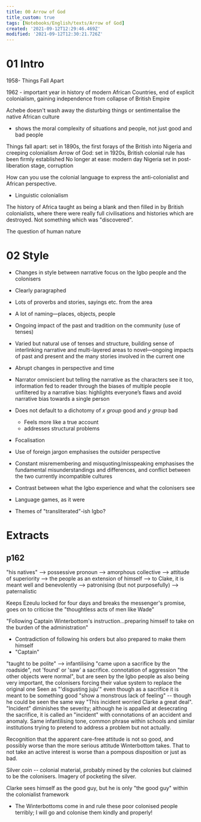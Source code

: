 ```yaml
---
title: 00 Arrow of God
title_custom: true
tags: [Notebooks/English/texts/Arrow of God]
created: '2021-09-12T12:29:46.469Z'
modified: '2021-09-12T12:30:21.726Z'
---
```


# 01 Intro
1958- Things Fall Apart

1962 - important year in history of modern African Countries, end of explicit colonialism, gaining independence from collapse of British Empire

Achebe doesn't wash away the disturbing things or sentimentalise the native African culture
- shows the moral complexity of situations and people, not just good and bad people

Things fall apart: set in 1890s, the first forays of the British into Nigeria and creeping colonialism
Arrow of God: set in 1920s, British colonial rule has been firmly established
No longer at ease: modern day Nigeria set in post-liberation stage, corruption 

How can you use the colonial language to express the anti-colonialist and African perspective.
- Linguistic colonialism

The history of Africa taught as being a blank and then filled in by British colonialists, where there were really full civilisations and histories which are destroyed. Not something which was "discovered".

The question of human nature


# 02 Style
- Changes in style between narrative focus on the Igbo people and the colonisers
- Clearly paragraphed
- Lots of proverbs and stories, sayings etc. from the area
- A lot of naming—places, objects, people
- Ongoing impact of the past and tradition on the community (use of tenses)
- Varied but natural use of tenses and structure, building sense of interlinking narrative and multi-layered areas to novel—ongoing impacts of past and present and the many stories involved in the current one
- Abrupt changes in perspective and time

- Narrator omniscient but telling the narrative as the characters see it too, information fed to reader through the biases of multiple people unfiltered by a narrative bias: highlights everyone’s flaws and avoid narrative bias towards a single person
- Does not default to a dichotomy of *x group* good and *y group* bad
  - Feels more like a true account
  - addresses structural problems
- Focalisation

- Use of foreign jargon emphasises the outsider perspective
- Constant misremembering and misquoting/misspeaking emphasises the fundamental misunderstandings and differences, and conflict between the two currently incompatible cultures
- Contrast between what the Igbo experience and what the colonisers see

- Language games, as it were

- Themes of "transliterated"-ish Igbo?

# Extracts
## p162
"his natives"
--> possessive pronoun 
--> amorphous collective
--> attitude of superiority
--> the people as an extension of himself
--> to Clake, it is meant well and benevolently
--> patronising (but not purposefully)
--> paternalistic

Keeps Ezeulu locked for four days and breaks the messenger's promise, goes on to criticise the "thoughtless acts of men like Wade"



"Following Captain Winterbottom's instruction...preparing himself to take on the burden of the administration"
- Contradiction of following his orders but also prepared to make them himself
- "Captain"

"taught to be polite" --> infantilising
"came upon a sacrifice by the roadside", not 'found' or 'saw' a sacrifice. connotation of aggression
"the other objects were normal", but are seen by the Igbo people as also being very important, the colonisers forcing their value system to replace the original one
Seen as "'disgusting juju'" even though as a sacrifice it is meant to be something good
"show a monstrous lack of feeling" -- though he could be seen the same way
"This incident worried Clarke a great deal". "Incident" diminishes the severity; although he is appalled at desecrating the sacrifice, it is called an "incident" with connotations of an accident and anomaly. Same infantilising tone, common phrase within schools and similar institutions trying to pretend to address a problem but not actually.

Recognition that the apparent care-free attitude is not so good, and possibly worse than the more serious attitude Winterbottom takes. That to not take an active interest is worse than a pompous disposition or just as bad.

Silver coin -- colonial material, probably mined by the colonies but claimed to be the colonisers. Imagery of pocketing the silver.

Clarke sees himself as the good guy, but he is only "the good guy" within the colonialist framework
- The Winterbottoms come in and rule these poor colonised people terribly; I will go and colonise them kindly and properly!


